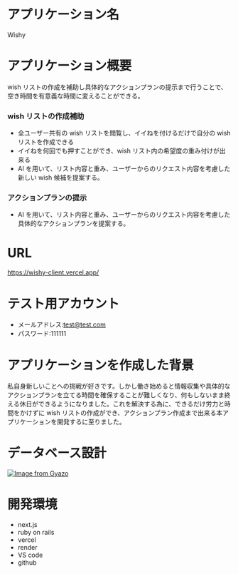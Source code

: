 # アプリケーション名

Wishy

# アプリケーション概要

wish リストの作成を補助し具体的なアクションプランの提示まで行うことで、空き時間を有意義な時間に変えることができる。

### wish リストの作成補助

- 全ユーザー共有の wish リストを閲覧し、イイねを付けるだけで自分の wish リストを作成できる
- イイねを何回でも押すことができ、wish リスト内の希望度の重み付けが出来る
- AI を用いて、リスト内容と重み、ユーザーからのリクエスト内容を考慮した新しい wish 候補を提案する。

### アクションプランの提示

- AI を用いて、リスト内容と重み、ユーザーからのリクエスト内容を考慮した具体的なアクションプランを提案する。

# URL

https://wishy-client.vercel.app/

# テスト用アカウント

- メールアドレス:test@test.com
- パスワード:111111

# アプリケーションを作成した背景

私自身新しいことへの挑戦が好きです。しかし働き始めると情報収集や具体的なアクションプランを立てる時間を確保することが難しくなり、何もしないまま終える休日ができるようになりました。これを解決する為に、できるだけ労力と時間をかけずに wish リストの作成ができ、アクションプラン作成まで出来る本アプリケーションを開発するに至りました。

# データベース設計

[![Image from Gyazo](https://i.gyazo.com/b639ca472c4cac9a80dcfe4027afc020.png)](https://gyazo.com/b639ca472c4cac9a80dcfe4027afc020)

# 開発環境

- next.js
- ruby on rails
- vercel
- render
- VS code
- github

<!-- # テーブル設計

## users テーブル

| Column             | Type   | Options                  |
| :----------------- | :----- | :----------------------- |
| email              | string | null:false, unique: true |
| encrypted_password | string | null:false               |

### Association

- has_many :likes

## wishes テーブル

| Column  | Type   | Options    |
| :------ | :----- | :--------- |
| title   | string | null:false |
| content | string |            |

### Association

- has_many :likes

## likes テーブル

| Column | Type       | Options                       |
| :----- | :--------- | :---------------------------- |
| count  | integer    | null:false                    |
| wish   | references | null:false, foreign_key: true |
| user   | references | null:false, foreign_key: true |

### Association

- belongs_to :user
- belongs_to :wish

## chats テーブル

| Column  | Type       | Options                       |
| :------ | :--------- | :---------------------------- |
| title   | integer    | null:false                    |
| count   | integer    | null:false                    |
| request | integer    |                               |
| user    | references | null:false, foreign_key: true |

### Association

- belongs_to :user -->
